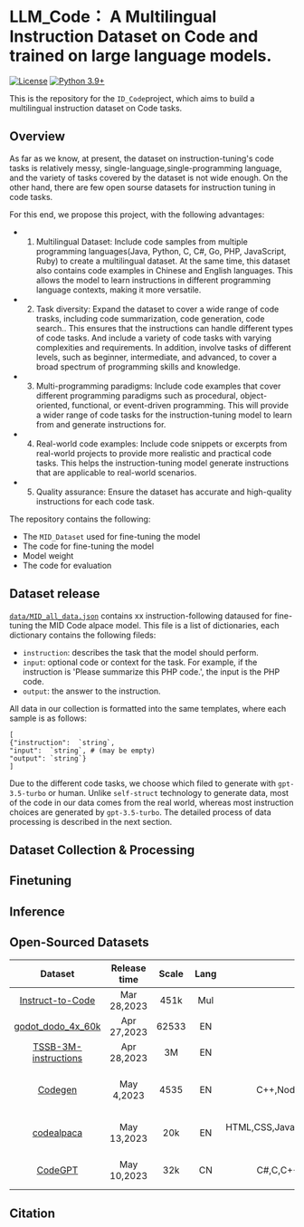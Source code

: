 # LLM_Code： A Multilingual Instruction Dataset on Code and trained on large language models.
[![License](https://img.shields.io/badge/License-Apache_2.0-green.svg)](https://github.com/tatsu-lab/stanford_alpaca/blob/main/LICENSE) 
[![Python 3.9+](https://img.shields.io/badge/python-3.9+-blue.svg)](https://www.python.org/downloads/release/python-390/)

This is the repository for the `ID_Code`project, which aims to build a multilingual instruction dataset on Code tasks. 

## Overview
As far as we know, at present, the dataset on instruction-tuning's code tasks is relatively messy, single-language,single-programming language, and the variety of tasks covered by the dataset is not wide enough. On the other hand, there are few open sourse datasets for instruction tuning in code tasks.

For this end, we propose this project, with the following advantages:
- 1. Multilingual Dataset: Include code samples from multiple programming languages(Java, Python, C, C#, Go, PHP, JavaScript, Ruby) to create a multilingual dataset. At the same time, this dataset also contains code examples in Chinese and English languages. This allows the model to learn instructions in different programming language contexts, making it more versatile.
- 2. Task diversity: Expand the dataset to cover a wide range of code trasks, including code summarization, code generation, code search.. This ensures that the instructions can handle different types of code tasks. And include a variety of code tasks with varying complexities and requirements. In addition, involve tasks of different levels, such as beginner, intermediate, and advanced, to cover a broad spectrum of programming skills and knowledge.
- 3. Multi-programming paradigms: Include code examples that cover different programming paradigms such as procedural, object-oriented, functional, or event-driven programming. This will provide a wider range of code tasks for the instruction-tuning model to learn from and generate instructions for.
- 4. Real-world code examples:  Include code snippets or excerpts from real-world projects to provide more realistic and practical code tasks. This helps the instruction-tuning model generate instructions that are applicable to real-world scenarios.
- 5. Quality assurance: Ensure the dataset has accurate and high-quality instructions for each code task.

The repository contains the following:
- The `MID_Dataset` used for fine-tuning the model
- The code for fine-tuning the model
- Model weight
- The code for evaluation

## Dataset release
[`data/MID_all_data.json`]() contains xx instruction-following dataused for fine-tuning the MID Code alpace model.
This file is a list of dictionaries, each dictionary contains the following fileds:
- `instruction`: describes the task that the model should perform. 
- `input`: optional code or context for the task. For example, if the instruction is 'Please summarize this PHP code.', the input is the PHP code.
- `output`: the answer to the instruction. 

All data in our collection is formatted into the same templates, where each sample is as follows:
```
[
{"instruction":  `string`,
"input":  `string`, # (may be empty)
"output": `string`}
]
```

Due to the different code tasks, we choose which filed to generate with  `gpt-3.5-turbo` or human. Unlike `self-struct` technology to generate data, most of the code in our data comes from the real world, whereas most instruction choices are generated by `gpt-3.5-turbo`. The detailed process of data processing is described in the next section.

## Dataset Collection & Processing


## Finetuning

## Inference

## Open-Sourced Datasets
| Dataset                                                                                           | Release time | Scale        | Lang  | Programming Lang | Task |
| :---:                                                                                             |    :----:    |        :---: |  :---:|         :---:    |:---: |
| [Instruct-to-Code](https://huggingface.co/datasets/Graverman/Instruct-to-Code)                    | Mar 28,2023  | 451k         | Mul   |   python…et al.  |et al.| 
| [godot_dodo_4x_60k](https://github.com/minosvasilias/godot-dodo/tree/main/data/godot_dodo_4x_60k) |  Apr 27,2023 |    62533     | EN    |    GDScript      |Code Generation|
|[TSSB-3M-instructions ](https://huggingface.co/datasets/zirui3/TSSB-3M-instructions)               | Apr 28,2023  | 3M           | EN    |python…et al.     |Code bugfix|
|[Codegen](https://github.com/teknium1/GPTeacher/tree/main/Codegen)                                 | May 4,2023   |4535          | EN    |C++,Node.js,Python,shell script,Java,JavaScript,et al.| Code Generation,Code Summary,QA et al.|
|[codealpaca](https://github.com/sahil280114/codealpaca/tree/master)                                | May 13,2023  |20k           | EN    |  HTML,CSS,Java,SQL,Python,JavaScript,JSX,C++,Swift,Ruby,PHP,et al.      | Code Generation,Code Search et al.|
|[CodeGPT](https://github.com/zxx000728/CodeGPT)                                                    |  May 10,2023 |32k           | CN    |C#,C,C++,Go,Java,JavaScript,PHP,Python,Ruby,et al.|Code Generation,Code Search, QA el al.|


## Citation
